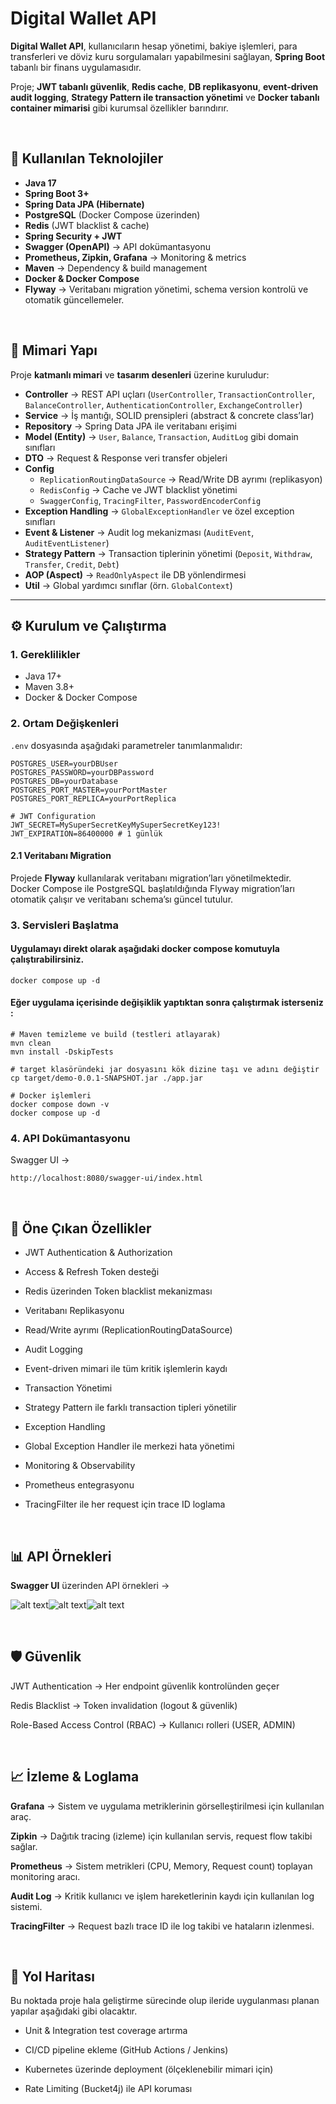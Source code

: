 # Digital Wallet API

**Digital Wallet API**, kullanıcıların hesap yönetimi, bakiye işlemleri, para transferleri ve döviz kuru sorgulamaları yapabilmesini sağlayan, **Spring Boot** tabanlı bir finans uygulamasıdır.  

Proje; **JWT tabanlı güvenlik**, **Redis cache**, **DB replikasyonu**, **event-driven audit logging**, **Strategy Pattern ile transaction yönetimi** ve **Docker tabanlı container mimarisi** gibi kurumsal özellikler barındırır.  

</br>

## 🚀 Kullanılan Teknolojiler

- **Java 17**  
- **Spring Boot 3+**  
- **Spring Data JPA (Hibernate)**  
- **PostgreSQL** (Docker Compose üzerinden)  
- **Redis** (JWT blacklist & cache)  
- **Spring Security + JWT**  
- **Swagger (OpenAPI)** → API dokümantasyonu  
- **Prometheus, Zipkin, Grafana** → Monitoring & metrics  
- **Maven** → Dependency & build management  
- **Docker & Docker Compose**  
- **Flyway** → Veritabanı migration yönetimi, schema version kontrolü ve otomatik güncellemeler.


</br>

## 📂 Mimari Yapı

Proje **katmanlı mimari** ve **tasarım desenleri** üzerine kuruludur:

- **Controller** → REST API uçları (`UserController`, `TransactionController`, `BalanceController`, `AuthenticationController`, `ExchangeController`)  
- **Service** → İş mantığı, SOLID prensipleri (abstract & concrete class’lar)  
- **Repository** → Spring Data JPA ile veritabanı erişimi  
- **Model (Entity)** → `User`, `Balance`, `Transaction`, `AuditLog` gibi domain sınıfları  
- **DTO** → Request & Response veri transfer objeleri  
- **Config**  
  - `ReplicationRoutingDataSource` → Read/Write DB ayrımı (replikasyon)  
  - `RedisConfig` → Cache ve JWT blacklist yönetimi  
  - `SwaggerConfig`, `TracingFilter`, `PasswordEncoderConfig`  
- **Exception Handling** → `GlobalExceptionHandler` ve özel exception sınıfları  
- **Event & Listener** → Audit log mekanizması (`AuditEvent`, `AuditEventListener`)  
- **Strategy Pattern** → Transaction tiplerinin yönetimi (`Deposit`, `Withdraw`, `Transfer`, `Credit`, `Debt`)  
- **AOP (Aspect)** → `ReadOnlyAspect` ile DB yönlendirmesi  
- **Util** → Global yardımcı sınıflar (örn. `GlobalContext`)  

---

## ⚙️ Kurulum ve Çalıştırma

### 1. Gereklilikler
- Java 17+
- Maven 3.8+
- Docker & Docker Compose

### 2. Ortam Değişkenleri
`.env` dosyasında aşağıdaki parametreler tanımlanmalıdır:

```env
POSTGRES_USER=yourDBUser
POSTGRES_PASSWORD=yourDBPassword
POSTGRES_DB=yourDatabase
POSTGRES_PORT_MASTER=yourPortMaster
POSTGRES_PORT_REPLICA=yourPortReplica

# JWT Configuration
JWT_SECRET=MySuperSecretKeyMySuperSecretKey123!
JWT_EXPIRATION=86400000 # 1 günlük
```



#### 2.1 Veritabanı Migration
Projede **Flyway** kullanılarak veritabanı migration’ları yönetilmektedir.  
Docker Compose ile PostgreSQL başlatıldığında Flyway migration’ları otomatik çalışır ve veritabanı schema’sı güncel tutulur.

### 3. Servisleri Başlatma

#### Uygulamayı direkt olarak aşağıdaki docker compose komutuyla çalıştırabilirsiniz.

```env
docker compose up -d
```
#### Eğer uygulama içerisinde değişiklik yaptıktan sonra çalıştırmak isterseniz : 

```env
# Maven temizleme ve build (testleri atlayarak)
mvn clean
mvn install -DskipTests

# target klasöründeki jar dosyasını kök dizine taşı ve adını değiştir
cp target/demo-0.0.1-SNAPSHOT.jar ./app.jar

# Docker işlemleri
docker compose down -v
docker compose up -d

```


### 4. API Dokümantasyonu

Swagger UI →
```env
http://localhost:8080/swagger-ui/index.html
```

<br>

## 🔑 Öne Çıkan Özellikler

- JWT Authentication & Authorization

- Access & Refresh Token desteği

- Redis üzerinden Token blacklist mekanizması

- Veritabanı Replikasyonu

- Read/Write ayrımı (ReplicationRoutingDataSource)

- Audit Logging

- Event-driven mimari ile tüm kritik işlemlerin kaydı

- Transaction Yönetimi

- Strategy Pattern ile farklı transaction tipleri yönetilir

- Exception Handling

- Global Exception Handler ile merkezi hata yönetimi

- Monitoring & Observability

- Prometheus entegrasyonu

- TracingFilter ile her request için trace ID loglama


<br>


## 📊 API Örnekleri

**Swagger UI** üzerinden API örnekleri → 

![alt text](image.png)![alt text](image-1.png)![alt text](image-2.png)



<br>

## 🛡️ Güvenlik

JWT Authentication → Her endpoint güvenlik kontrolünden geçer

Redis Blacklist → Token invalidation (logout & güvenlik)

Role-Based Access Control (RBAC) → Kullanıcı rolleri (USER, ADMIN)

<br>

## 📈 İzleme & Loglama



 **Grafana** →
  Sistem ve uygulama metriklerinin görselleştirilmesi için kullanılan araç.

 **Zipkin** →
  Dağıtık tracing (izleme) için kullanılan servis, request flow takibi sağlar.

 **Prometheus** →
  Sistem metrikleri (CPU, Memory, Request count) toplayan monitoring aracı.

 **Audit Log** →
  Kritik kullanıcı ve işlem hareketlerinin kaydı için kullanılan log sistemi.

 **TracingFilter** →
  Request bazlı trace ID ile log takibi ve hataların izlenmesi.

<br>




## 📌 Yol Haritası
Bu noktada proje hala geliştirme sürecinde olup ileride uygulanması planan yapılar aşağıdaki gibi olacaktır.

- Unit & Integration test coverage artırma

- CI/CD pipeline ekleme (GitHub Actions / Jenkins)

- Kubernetes üzerinde deployment (ölçeklenebilir mimari için)

- Rate Limiting (Bucket4j) ile API koruması